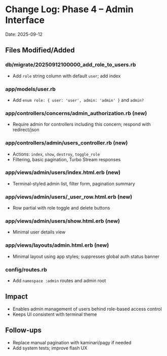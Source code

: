 # Change Log: Phase 4 – Admin Interface
Date: 2025-09-12

## Files Modified/Added

### db/migrate/20250912100000_add_role_to_users.rb
- Add `role` string column with default `user`; add index

### app/models/user.rb
- Add `enum role: { user: 'user', admin: 'admin' }` and `admin?`

### app/controllers/concerns/admin_authorization.rb (new)
- Require admin for controllers including this concern; respond with redirect/json

### app/controllers/admin/users_controller.rb (new)
- Actions: `index`, `show`, `destroy`, `toggle_role`
- Filtering, basic pagination, Turbo Stream responses

### app/views/admin/users/index.html.erb (new)
- Terminal-styled admin list, filter form, pagination summary

### app/views/admin/users/_user_row.html.erb (new)
- Row partial with role toggle and delete buttons

### app/views/admin/users/show.html.erb (new)
- Minimal user details view

### app/views/layouts/admin.html.erb (new)
- Minimal layout using app styles; suppresses global auth status banner

### config/routes.rb
- Add `namespace :admin` routes and admin root

## Impact
- Enables admin management of users behind role-based access control
- Keeps UI consistent with terminal theme

## Follow-ups
- Replace manual pagination with kaminari/pagy if needed
- Add system tests; improve flash UX
